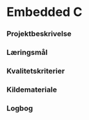 # Embedded C

### Projektbeskrivelse

### Læringsmål

### Kvalitetskriterier

### Kildemateriale

### Logbog
